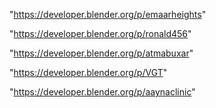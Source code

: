 "https://developer.blender.org/p/emaarheights"

"https://developer.blender.org/p/ronald456"

"https://developer.blender.org/p/atmabuxar"

"https://developer.blender.org/p/VGT"

"https://developer.blender.org/p/aaynaclinic"

